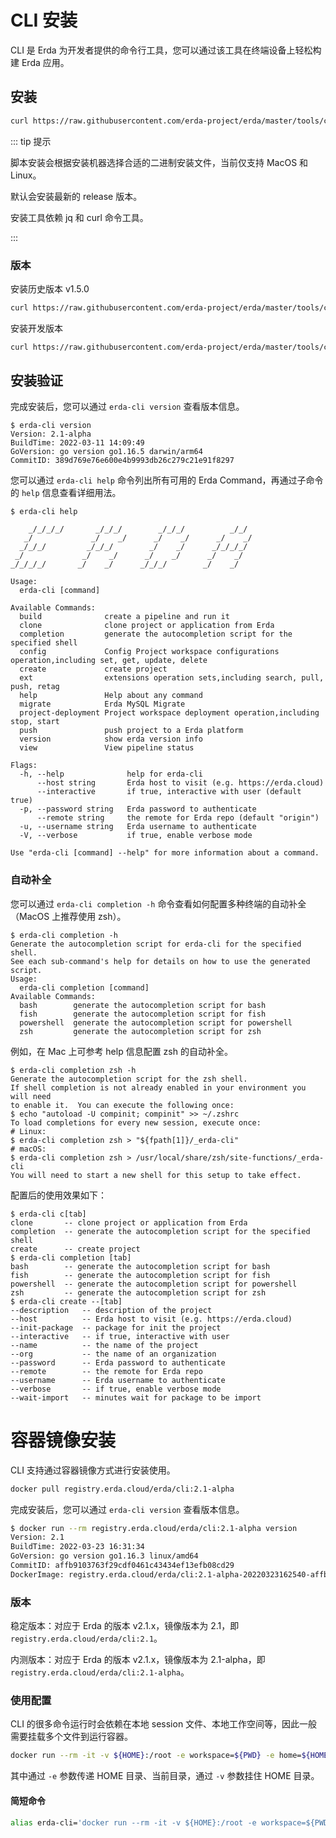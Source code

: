 # CLI 安装

CLI 是 Erda 为开发者提供的命令行工具，您可以通过该工具在终端设备上轻松构建 Erda 应用。

## 安装

```bash
curl https://raw.githubusercontent.com/erda-project/erda/master/tools/cli/install.sh | sh
```

::: tip 提示

脚本安装会根据安装机器选择合适的二进制安装文件，当前仅支持 MacOS 和 Linux。

默认会安装最新的 release 版本。

安装工具依赖 jq 和 curl 命令工具。

:::

### 版本

安装历史版本 v1.5.0

```bash
curl https://raw.githubusercontent.com/erda-project/erda/master/tools/cli/install.sh | sh -s -- v1.5.0
```

安装开发版本

```bash
curl https://raw.githubusercontent.com/erda-project/erda/master/tools/cli/install.sh | sh -s -- alpha
```

## 安装验证

完成安装后，您可以通过 `erda-cli version` 查看版本信息。

```shell
$ erda-cli version
Version: 2.1-alpha
BuildTime: 2022-03-11 14:09:49
GoVersion: go version go1.16.5 darwin/arm64
CommitID: 389d769e76e600e4b9993db26c279c21e91f8297
```

您可以通过 `erda-cli help` 命令列出所有可用的 Erda Command，再通过子命令的 `help` 信息查看详细用法。

```shell
$ erda-cli help

    _/_/_/_/       _/_/_/        _/_/_/          _/_/
   _/             _/    _/      _/    _/      _/    _/
  _/_/_/         _/_/_/        _/    _/      _/_/_/_/
 _/             _/    _/      _/    _/      _/    _/
_/_/_/_/       _/    _/      _/_/_/        _/    _/

Usage:
  erda-cli [command]

Available Commands:
  build              create a pipeline and run it
  clone              clone project or application from Erda
  completion         generate the autocompletion script for the specified shell
  config             Config Project workspace configurations operation,including set, get, update, delete
  create             create project
  ext                extensions operation sets,including search, pull, push, retag
  help               Help about any command
  migrate            Erda MySQL Migrate
  project-deployment Project workspace deployment operation,including stop, start
  push               push project to a Erda platform
  version            show erda version info
  view               View pipeline status

Flags:
  -h, --help              help for erda-cli
      --host string       Erda host to visit (e.g. https://erda.cloud)
      --interactive       if true, interactive with user (default true)
  -p, --password string   Erda password to authenticate
      --remote string     the remote for Erda repo (default "origin")
  -u, --username string   Erda username to authenticate
  -V, --verbose           if true, enable verbose mode

Use "erda-cli [command] --help" for more information about a command.
```
### 自动补全
您可以通过 `erda-cli completion -h` 命令查看如何配置多种终端的自动补全（MacOS 上推荐使用 zsh）。
```shell
$ erda-cli completion -h
Generate the autocompletion script for erda-cli for the specified shell.
See each sub-command's help for details on how to use the generated script.
Usage:
  erda-cli completion [command]
Available Commands:
  bash        generate the autocompletion script for bash
  fish        generate the autocompletion script for fish
  powershell  generate the autocompletion script for powershell
  zsh         generate the autocompletion script for zsh
```
例如，在 Mac 上可参考 help 信息配置 zsh 的自动补全。
```shell
$ erda-cli completion zsh -h
Generate the autocompletion script for the zsh shell.
If shell completion is not already enabled in your environment you will need
to enable it.  You can execute the following once:
$ echo "autoload -U compinit; compinit" >> ~/.zshrc
To load completions for every new session, execute once:
# Linux:
$ erda-cli completion zsh > "${fpath[1]}/_erda-cli"
# macOS:
$ erda-cli completion zsh > /usr/local/share/zsh/site-functions/_erda-cli
You will need to start a new shell for this setup to take effect.
```
配置后的使用效果如下：
```shell
$ erda-cli c[tab]
clone       -- clone project or application from Erda
completion  -- generate the autocompletion script for the specified shell
create      -- create project
$ erda-cli completion [tab]
bash        -- generate the autocompletion script for bash
fish        -- generate the autocompletion script for fish
powershell  -- generate the autocompletion script for powershell
zsh         -- generate the autocompletion script for zsh
$ erda-cli create --[tab]
--description   -- description of the project
--host          -- Erda host to visit (e.g. https://erda.cloud)
--init-package  -- package for init the project
--interactive   -- if true, interactive with user
--name          -- the name of the project
--org           -- the name of an organization
--password      -- Erda password to authenticate
--remote        -- the remote for Erda repo
--username      -- Erda username to authenticate
--verbose       -- if true, enable verbose mode
--wait-import   -- minutes wait for package to be import
```

# 容器镜像安装

CLI 支持通过容器镜像方式进行安装使用。

```bash
docker pull registry.erda.cloud/erda/cli:2.1-alpha
```

完成安装后，您可以通过 `erda-cli version` 查看版本信息。

```bash
$ docker run --rm registry.erda.cloud/erda/cli:2.1-alpha version
Version: 2.1
BuildTime: 2022-03-23 16:31:34
GoVersion: go version go1.16.3 linux/amd64
CommitID: affb9103763f29cdf0461c43434ef13efb08cd29
DockerImage: registry.erda.cloud/erda/cli:2.1-alpha-20220323162540-affb910
```

### 版本

稳定版本：对应于 Erda 的版本 v2.1.x，镜像版本为 2.1，即`registry.erda.cloud/erda/cli:2.1`。

内测版本：对应于 Erda 的版本 v2.1.x，镜像版本为 2.1-alpha，即`registry.erda.cloud/erda/cli:2.1-alpha`。

### 使用配置

CLI 的很多命令运行时会依赖在本地 session 文件、本地工作空间等，因此一般需要挂载多个文件到运行容器。

```bash
docker run --rm -it -v ${HOME}:/root -e workspace=${PWD} -e home=${HOME} registry.erda.cloud/erda/cli:2.1-alpha
```

其中通过 `-e` 参数传递 HOME 目录、当前目录，通过 `-v` 参数挂住 HOME 目录。

#### 简短命令

```bash
alias erda-cli='docker run --rm -it -v ${HOME}:/root -e workspace=${PWD} -e home=${HOME} registry.erda.cloud/erda/cli:2.1-alpha'
```